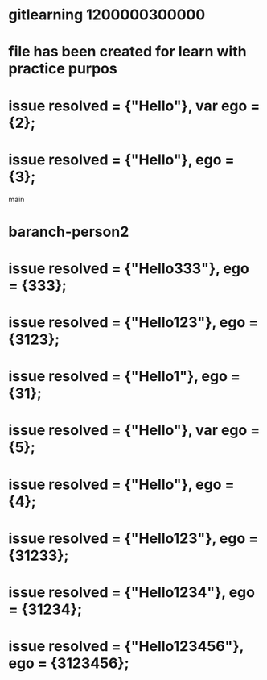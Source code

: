 
# gitlearning 1200000300000

# file has been created for learn with practice purpos

# issue resolved = {"Hello"}, var ego = {2};

# issue resolved = {"Hello"}, ego = {3};

main

# baranch-person2

# issue resolved = {"Hello333"}, ego = {333};

# issue resolved = {"Hello123"}, ego = {3123};

# issue resolved = {"Hello1"}, ego = {31};

# issue resolved = {"Hello"}, var ego = {5};

# issue resolved = {"Hello"}, ego = {4};

# issue resolved = {"Hello123"}, ego = {31233};

# issue resolved = {"Hello1234"}, ego = {31234};

# issue resolved = {"Hello123456"}, ego = {3123456};
